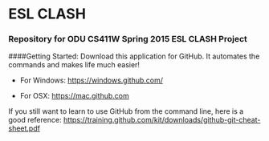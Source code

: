 ESL CLASH
=========

### Repository for ODU CS411W Spring 2015 ESL CLASH Project


####Getting Started:
Download this application for GitHub. It automates the commands and makes life much easier!

* For Windows:
https://windows.github.com/


* For OSX:
https://mac.github.com


If you still want to learn to use GitHub from the command line, here is a good reference:
https://training.github.com/kit/downloads/github-git-cheat-sheet.pdf
